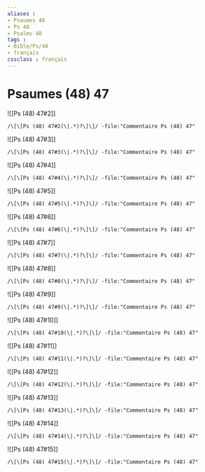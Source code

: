 ```yaml
---
aliases : 
- Psaumes 48
- Ps 48
- Psalms 48
tags : 
- Bible/Ps/48
- français
cssclass : français
---
```


# Psaumes (48) 47

![[Ps (48) 47#2]]

```query
/\[\[Ps (48) 47#2(\|.*)?\]\]/ -file:"Commentaire Ps (48) 47"
```

![[Ps (48) 47#3]]

```query
/\[\[Ps (48) 47#3(\|.*)?\]\]/ -file:"Commentaire Ps (48) 47"
```

![[Ps (48) 47#4]]

```query
/\[\[Ps (48) 47#4(\|.*)?\]\]/ -file:"Commentaire Ps (48) 47"
```

![[Ps (48) 47#5]]

```query
/\[\[Ps (48) 47#5(\|.*)?\]\]/ -file:"Commentaire Ps (48) 47"
```

![[Ps (48) 47#6]]

```query
/\[\[Ps (48) 47#6(\|.*)?\]\]/ -file:"Commentaire Ps (48) 47"
```

![[Ps (48) 47#7]]

```query
/\[\[Ps (48) 47#7(\|.*)?\]\]/ -file:"Commentaire Ps (48) 47"
```

![[Ps (48) 47#8]]

```query
/\[\[Ps (48) 47#8(\|.*)?\]\]/ -file:"Commentaire Ps (48) 47"
```

![[Ps (48) 47#9]]

```query
/\[\[Ps (48) 47#9(\|.*)?\]\]/ -file:"Commentaire Ps (48) 47"
```

![[Ps (48) 47#10]]

```query
/\[\[Ps (48) 47#10(\|.*)?\]\]/ -file:"Commentaire Ps (48) 47"
```

![[Ps (48) 47#11]]

```query
/\[\[Ps (48) 47#11(\|.*)?\]\]/ -file:"Commentaire Ps (48) 47"
```

![[Ps (48) 47#12]]

```query
/\[\[Ps (48) 47#12(\|.*)?\]\]/ -file:"Commentaire Ps (48) 47"
```

![[Ps (48) 47#13]]

```query
/\[\[Ps (48) 47#13(\|.*)?\]\]/ -file:"Commentaire Ps (48) 47"
```

![[Ps (48) 47#14]]

```query
/\[\[Ps (48) 47#14(\|.*)?\]\]/ -file:"Commentaire Ps (48) 47"
```

![[Ps (48) 47#15]]

```query
/\[\[Ps (48) 47#15(\|.*)?\]\]/ -file:"Commentaire Ps (48) 47"
```

